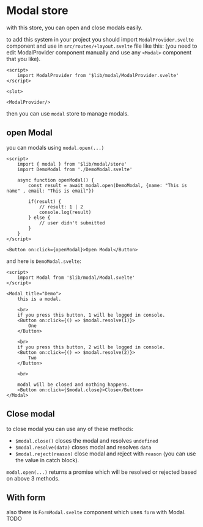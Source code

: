 # Modal store

with this store, you can open and close modals easily.

to add this system in your project you should import `ModalProvider.svelte` component and use in `src/routes/+layout.svelte` file like this: (you need to edit ModalProvider component manually and use any `<Modal>` component that you like).

```svelte
<script>
    import ModalProvider from '$lib/modal/ModalProvider.svelte'
</script>

<slot>

<ModalProvider/>
```

then you can use `modal` store to manage modals.

## open Modal

you can modals using `modal.open(...)`

```svelte
<script>
    import { modal } from '$lib/modal/store'
    import DemoModal from './DemoModal.svelte'

    async function openModal() {
        const result = await modal.open(DemoModal, {name: "This is name" , email: "This is email"})

        if(result) {
            // result: 1 | 2
            console.log(result)
        } else {
            // user didn't submitted
        }
    }
</script>

<Button on:click={openModal}>Open Modal</Button>
```

and here is `DemoModal.svelte`:

```svelte
<script>
    import Modal from '$lib/modal/Modal.svelte'
</script>

<Modal title="Demo">
    this is a modal.

    <br>
    if you press this button, 1 will be logged in console.
    <Button on:click={() => $modal.resolve(1)}>
        One
    </Button>

    <br>
    if you press this button, 2 will be logged in console.
    <Button on:click={() => $modal.resolve(2)}>
        Two
    </Button>

    <br>

    modal will be closed and nothing happens.
    <Button on:click={$modal.close}>Close</Button>
</Modal>
```

## Close modal

to close modal you can use any of these methods:

- `$modal.close()` closes the modal and resolves `undefined`
- `$modal.resolve(data)` closes modal and resolves `data`
- `$modal.reject(reason)` close modal and reject with `reason` (you can use the value in catch block).

`modal.open(...)` returns a promise which will be resolved or rejected based on above 3 methods.

## With form

also there is `FormModal.svelte` component which uses `form` with Modal.
TODO
